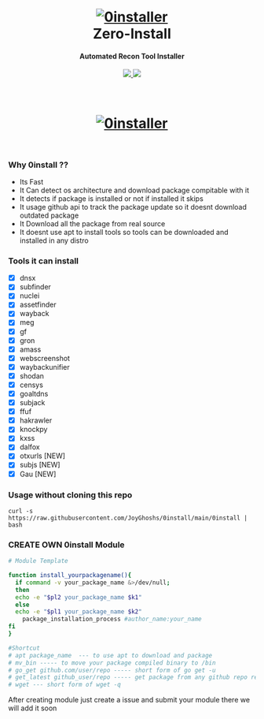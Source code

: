 <h1 align="center">
  <br>
  <a href="https://github.com/JoyGhoshs/0install"><img src="https://i.ibb.co/sb1chvb/Screenshot-from-2021-03-18-02-41-09.png" alt="0installer"></a>
  <br>
    Zero-Install
  <br>
</h1>

<h4 align="center">Automated Recon Tool Installer</h4>
    <p align="center">
  <a href="https://github.com/joyghoshs/0install">
    <img src="https://img.shields.io/static/v1?label=Project&message=ZeroInstall&color=green">
  </a>
  <a href="https://twitter.com/0xjoyghosh">
      <img src="https://img.shields.io/twitter/follow/0xjoyghosh?style=social">
  </a>
</p>
<h1 align="center">
  <br>
  <a href="https://github.com/JoyGhoshs/0install"><img src="https://i.ibb.co/R7GyxxD/Screenshot-from-2021-03-18-03-07-47.png" alt="0installer"></a>
  <br>
  <br>
</h1>

### Why 0install ??

- Its Fast
- It Can detect os architecture and download package compitable with it
- It detects if package is installed or not if installed it skips
- It usage github api to track the package update so it doesnt download outdated package
- It Download all the package from real source
- It doesnt use apt to install tools so tools can be downloaded and installed in any distro

### Tools it can install
- [x] dnsx
- [x] subfinder
- [x] nuclei
- [x] assetfinder
- [x] wayback
- [x] meg
- [x] gf
- [x] gron
- [x] amass
- [x] webscreenshot
- [x] waybackunifier
- [x] shodan
- [x] censys
- [x] goaltdns
- [x] subjack
- [x] ffuf
- [x] hakrawler
- [x] knockpy
- [x] kxss
- [x] dalfox
- [x] otxurls [NEW] 
- [x] subjs [NEW] 
- [x] Gau [NEW]

### Usage without cloning this repo
```
curl -s https://raw.githubusercontent.com/JoyGhoshs/0install/main/0install | bash
```
### CREATE OWN 0install Module
```bash
# Module Template

function install_yourpackagename(){
  if command -v your_package_name &>/dev/null;
  then
  echo -e "$pl2 your_package_name $k1"
  else
  echo -e "$pl1 your_package_name $k2"
    package_installation_process #author_name:your_name
fi
}

#Shortcut
# apt package_name  --- to use apt to download and package
# mv_bin ----- to move your package compiled binary to /bin
# go_get github.com/user/repo ----- short form of go get -u 
# get_latest github_user/repo ----- get package from any github repo relase page
# wget --- short form of wget -q

```
After creating module just create a issue and submit your module there we will add it soon

